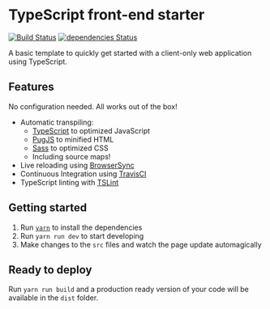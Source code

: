 # TypeScript front-end starter
[![Build Status](https://travis-ci.org/d-luk/ts-frontend-starter.svg?branch=master)](https://travis-ci.org/d-luk/ts-frontend-starter) [![dependencies Status](https://david-dm.org/d-luk/ts-frontend-starter/status.svg)](https://david-dm.org/d-luk/ts-frontend-starter)

A basic template to quickly get started with a client-only web application using TypeScript.

## Features
No configuration needed. All works out of the box!

- Automatic transpiling:
    - [TypeScript](https://www.typescriptlang.org/) to optimized JavaScript
    - [PugJS](https://pugjs.org) to minified HTML
    - [Sass](http://sass-lang.com/) to optimized CSS
    - Including source maps!
- Live reloading using [BrowserSync](https://www.browsersync.io/)
- Continuous Integration using [TravisCI](https://travis-ci.org/)
- TypeScript linting with [TSLint](https://palantir.github.io/tslint/)

## Getting started
1. Run [`yarn`](https://yarnpkg.com/) to install the dependencies
2. Run `yarn run dev` to start developing
3. Make changes to the `src` files and watch the page update automagically

## Ready to deploy
Run `yarn run build` and a production ready version of your code will be available in the `dist` folder.
